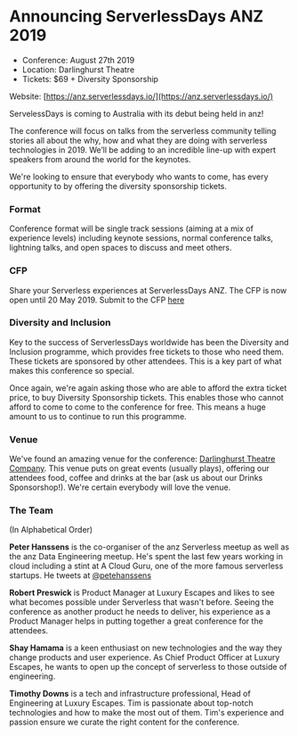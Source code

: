 # Announcing ServerlessDays ANZ 2019


- Conference: August 27th 2019
- Location: Darlinghurst Theatre
- Tickets: $69 + Diversity Sponsorship

Website: [https://anz.serverlessdays.io/](https://anz.serverlessdays.io/)

ServelessDays is coming to Australia with its debut being held in anz!

The conference will focus on talks from the serverless community telling stories all about the why, how and what they are doing with serverless technologies in 2019. We’ll be adding to an incredible line-up with expert speakers from around the world for the keynotes.

We're looking to ensure that everybody who wants to come, has every opportunity to by offering the diversity sponsorship tickets.

### Format

Conference format will be single track sessions (aiming at a mix of experience levels) including keynote sessions, normal conference talks, lightning talks, and open spaces to discuss and meet others.

### CFP

Share your Serverless experiences at ServerlessDays ANZ. The CFP is now open until 20 May 2019. Submit to the CFP [here](https://www.papercall.io/serverlessdays-anz)

### Diversity and Inclusion

Key to the success of ServerlessDays worldwide has been the Diversity and Inclusion programme, which provides free tickets to those who need them. These tickets are sponsored by other attendees. This is a key part of what makes this conference so special.

Once again, we're again asking those who are able to afford the extra ticket price, to buy Diversity Sponsorship tickets. This enables those who cannot afford to come to come to the conference for free. This means a huge amount to us to continue to run this programme.

### Venue

We've found an amazing venue for the conference: [Darlinghurst Theatre Company](https://www.darlinghursttheatre.com/). This venue puts on great events (usually plays), offering our attendees food, coffee and drinks at the bar (ask us about our Drinks Sponsorshop!). We're certain everybody will love the venue.

### The Team

(In Alphabetical Order)

__Peter Hanssens__ is the co-organiser of the anz Serverless meetup as well as the anz Data Engineering meetup. He's spent the last few years working in cloud including a stint at A Cloud Guru, one of the more famous serverless startups. He tweets at [@petehanssens](https://twitter.com/petehanssens)

__Robert Preswick__ is Product Manager at Luxury Escapes and likes to see what becomes possible under Serverless that wasn't before. Seeing the conference as another product he needs to deliver, his experience as a Product Manager helps in putting together a great conference for the attendees.

__Shay Hamama__ is a keen enthusiast on new technologies and the way they change products and user experience. As Chief Product Officer at Luxury Escapes, he wants to open up the concept of serverless to those outside of engineering.

__Timothy Downs__ is a tech and infrastructure professional, Head of Engineering at Luxury Escapes.  Tim is passionate about top-notch technologies and how to make the most out of them. Tim's experience and passion ensure we curate the right content for the conference.

